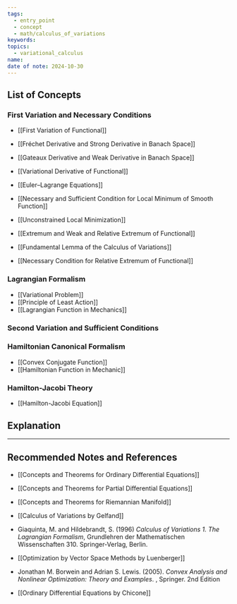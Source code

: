 ```yaml
---
tags:
  - entry_point
  - concept
  - math/calculus_of_variations
keywords: 
topics:
  - variational_calculus
name: 
date of note: 2024-10-30
---
```


## List of Concepts

### First Variation and Necessary Conditions

- [[First Variation of Functional]]
- [[Fréchet Derivative and Strong Derivative in Banach Space]]
- [[Gateaux Derivative and Weak Derivative in Banach Space]]
- [[Variational Derivative of Functional]]
- [[Euler–Lagrange Equations]]

- [[Necessary and Sufficient Condition for Local Minimum of Smooth Function]]
- [[Unconstrained Local Minimization]]
- [[Extremum and Weak and Relative Extremum of Functional]]
- [[Fundamental Lemma of the Calculus of Variations]]
- [[Necessary Condition for Relative Extremum of Functional]]


### Lagrangian Formalism

- [[Variational Problem]]
- [[Principle of Least Action]]
- [[Lagrangian Function in Mechanics]]



### Second Variation and Sufficient Conditions





### Hamiltonian Canonical Formalism

- [[Convex Conjugate Function]]
- [[Hamiltonian Function in Mechanic]]


### Hamilton-Jacobi Theory

- [[Hamilton-Jacobi Equation]]





## Explanation





-----------
##  Recommended Notes and References

- [[Concepts and Theorems for Ordinary Differential Equations]]
- [[Concepts and Theorems for Partial Differential Equations]]
- [[Concepts and Theorems for Riemannian Manifold]]


- [[Calculus of Variations by Gelfand]]  
- Giaquinta, M. and Hildebrandt, S. (1996) *Calculus of Variations 1. The Lagrangian Formalism*, Grundlehren der Mathematischen Wissenschaften 310. Springer-Verlag, Berlin.
- [[Optimization by Vector Space Methods by Luenberger]]
- Jonathan M. Borwein and Adrian S. Lewis. (2005). *Convex Analysis and Nonlinear Optimization: Theory and Examples*. , Springer. 2nd Edition
- [[Ordinary Differential Equations by Chicone]] 
